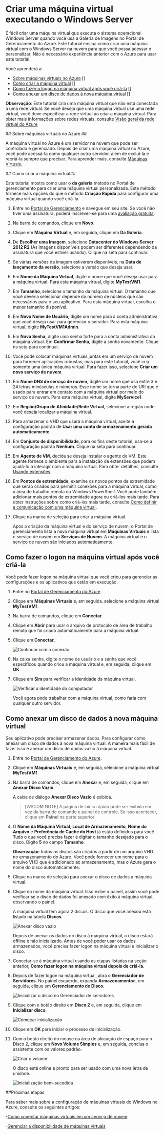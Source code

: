 # Criar uma máquina virtual executando o Windows Server #

É fácil criar uma máquina virtual que executa o sistema operacional Windows Server quando você usa a Galeria de Imagens no Portal de Gerenciamento do Azure. Este tutorial ensina como criar uma máquina virtual com o Windows Server na nuvem para que você possa acessar e personalizar. Não é necessário experiência anterior com o Azure para usar este tutorial. 

Você aprenderá a:

- [Sobre máquinas virtuais no Azure] []
- [Como criar a máquina virtual] []
- [Como fazer o logon na máquina virtual após você criá-la] []
- [Como anexar um disco de dados à nova máquina virtual] []

**Observação**: Este tutorial cria uma máquina virtual que não está conectada a uma rede virtual.  Se você deseja que uma máquina virtual use uma rede virtual, você deve especificar a rede virtual ao criar a máquina virtual. Para obter mais informações sobre redes virtuais, consulte [Visão geral da rede virtual do Azure](http://go.microsoft.com/fwlink/p/?LinkID=294063)

##<a id="virtualmachine"> </a>Sobre máquinas virtuais no Azure ##

A máquina virtual no Azure é um servidor na nuvem que pode ser controlado e gerenciado. Depois de criar uma máquina virtual no Azure, você pode acessá-la como qualquer outro servidor, além de excluí-la e recriá-la sempre que precisar. Para aprender mais, consulte [Máquinas Virtuais](http://go.microsoft.com/fwlink/p/?LinkID=271224).

##<a id="custommachine"> </a>Como criar a máquina virtual##

Este tutorial mostra como usar o **da galeria** método no Portal de gerenciamento para criar uma máquina virtual personalizada. Este método fornece mais opções do que o método **Criação Rápida** para configurar uma máquina virtual quando você criá-la.


1. Entre no [Portal de Gerenciamento](http://manage.windowsazure.com) e navegue em seu site. Se você não tiver uma assinatura, poderá inscrever-se para uma [avaliação gratuita](http://go.microsoft.com/fwlink/p/?LinkID=23435).

2. Na barra de comandos, clique em **Novo**.

3. Clique em **Máquina Virtual** e, em seguida, clique em **Da Galeria**.
	
4. De **Escolher uma Imagem**, selecione **Datacenter do Windows Server 2012 R2** (As imagens disponíveis podem ser diferentes dependendo da assinatura que você estiver usando). Clique na seta para continuar.
	
5. Se várias versões da imagem estiverem disponíveis, na **Data de lançamento da versão**, selecione a versão que deseja usar.

6. Em **Nome da Máquina Virtual**, digite o nome que você deseja usar para a máquina virtual. Para esta máquina virtual, digite **MyTestVM1**.

7. Em **Tamanho**, selecione o tamanho da máquina virtual. O tamanho que você deveria selecionar depende do número de núcleos que são necessários para o seu aplicativo. Para esta máquina virtual, escolha o menor tamanho disponível.

8. Em **Novo Nome de Usuário**, digite um nome para a conta administrativa que você deseja usar para gerenciar o servidor. Para esta máquina virtual, digite **MyTestVM1Admin**.

9. Em **Nova Senha**, digite uma senha forte para a conta administrativa da máquina virtual. Em **Confirmar Senha**, digite a senha novamente. Clique na seta para continuar.

10. Você pode colocar máquinas virtuais juntas em um serviço de nuvem para fornecer aplicações robustas, mas para este tutorial, você cria somente uma única máquina virtual. Para fazer isso, selecione **Criar um novo serviço de nuvem**.

11. Em **Nome DNS de serviço de nuvem**, digite um nome que usa entre 3 e 24 letras minúsculas e números. Esse nome se torna parte do URI que é usado para entrar em contato com a máquina virtual por meio do serviço de nuvem. Para esta máquina virtual, digite **MyService1**.

12. Em **Região/Grupo de Afinidade/Rede Virtual**, selecione a região onde você deseja localizar a máquina virtual.

13. Para armazenar o VHD que usará a máquina virtual, aceite a configuração padrão de **Usar uma conta de armazenamento gerada automaticamente**.

14. Em **Conjunto de disponibilidade**, para os fins deste tutorial, usa-se a configuração padrão **Nenhum**. Clique na seta para continuar.

15.  Em **Agente de VM**, decida se deseja instalar o agente de VM. Este agente fornece o ambiente para a instalação de extensões que podem ajudá-lo a interagir com a máquina virtual. Para obter detalhes, consulte [Usando extensões](http://go.microsoft.com/FWLink/p/?LinkID=390493).  
 
16. Em **Pontos de extremidade**, examine os novos pontos de extremidade que serão criados para permitir conexões para a máquina virtual, como a área de trabalho remota ou Windows PowerShell. Você pode também adicionar mais pontos de extremidade agora ou criá-los mais tarde. Para obter instruções sobre como criá-los mais tarde, consulte [Como definir a comunicação com uma máquina virtual](http://www.windowsazure.com/pt-br/manage/linux/how-to-guides/setup-endpoints/).

17. Clique na marca de seleção para criar a máquina virtual.
    
	Após a criação da máquina virtual e do serviço de nuvem, o Portal de gerenciamento lista a nova máquina virtual em **Máquinas Virtuais** e lista o serviço de nuvem em **Serviços de Nuvem**. A máquina virtual e o serviço de nuvem são iniciados automaticamente.


## <a id="logon"> </a>Como fazer o logon na máquina virtual após você criá-la ##

Você pode fazer logon na máquina virtual que você criou para gerenciar as configurações e os aplicativos que estão em execução.

1. Entre no [Portal de Gerenciamento do Azure](http://manage.windowsazure.com).

2. Clique em **Máquinas Virtuais** e, em seguida, selecione a máquina virtual **MyTestVM1**.

3. Na barra de comandos, clique em **Conectar**.

4. Clique em **Abrir** para usar o arquivo de protocolo de área de trabalho remoto que foi criado automaticamente para a máquina virtual.

5. Clique em **Conectar**.

	![Continuar com a conexão](./media/CreateVirtualMachineWindowsTutorial/connectpublisher.png)

6. Na caixa senha, digite o nome de usuário e a senha que você especificou quando criou a máquina virtual e, em seguida, clique em **OK**.

7. Clique em **Sim** para verificar a identidade da máquina virtual.

	![Verificar a identidade do computador](./media/CreateVirtualMachineWindowsTutorial/connectverify.png)

	Você agora pode trabalhar com a máquina virtual, como faria com qualquer outro servidor.

## <a id="attachdisk"> </a>Como anexar um disco de dados à nova máquina virtual ##

Seu aplicativo pode precisar armazenar dados. Para configurar como anexar um disco de dados à nova máquina virtual. A maneira mais fácil de fazer isso é anexar um disco de dados vazio à máquina virtual.

1. Entre no [Portal de Gerenciamento do Azure](http://manage.windowsazure.com).

2. Clique em **Máquinas Virtuais** e, em seguida, selecione a máquina virtual **MyTestVM1**.

3. Na barra de comandos, clique em **Anexar** e, em seguida, clique em **Anexar Disco Vazio**.

	A caixa de diálogo **Anexar Disco Vazio** é exibida.

	> [WACOM.NOTE] A página de início rápido pode ser exibida em vez da barra de comando e painel de controle. Se isso acontecer, clique em **Painel** na parte superior.

4. O **Nome da Máquina Virtual**, **Local de Armazenamento**, **Nome do Arquivo** e **Preferência de Cache do Host** já estão definidos para você. Tudo o que você precisa fazer é digitar o tamanho desejado para o disco. Digite **5** no campo **Tamanho**.

	**Observação:** todos os discos são criados a partir de um arquivo VHD no armazenamento do Azure. Você pode fornecer um nome para o arquivo VHD que é adicionado ao armazenamento, mas o Azure gera o nome do disco automaticamente.

5. Clique na marca de seleção para anexar o disco de dados à máquina virtual.

6. Clique no nome da máquina virtual. Isso exibe o painel, assim você pode verificar se o disco de dados foi anexado com êxito à máquina virtual, observando o painel.

	A máquina virtual tem agora 2 discos. O disco que você anexou está listado na tabela **Discos**.

	![Anexar disco vazio](./media/CreateVirtualMachineWindowsTutorial/attachemptysuccess.png)

	Depois de anexar os dados do disco à máquina virtual, o disco estará offline e não inicializado. Antes de você poder usar os dados armazenados, você precisa fazer logon na máquina virtual e inicializar o disco.

7. Conectar-se à máquina virtual usando as etapas listadas na seção anterior, **Como fazer logon na máquina virtual depois de criá-la**.

8. Depois de fazer logon na máquina virtual, abra o **Gerenciador de Servidores**. No painel esquerdo, expanda **Armazenamento**e, em seguida, clique em **Gerenciamento de Disco**.

	![Inicializar o disco no Gerenciador de servidores](./media/CreateVirtualMachineWindowsTutorial/servermanager.png)

9. Clique com o botão direito em **Disco 2** e, em seguida, clique em **Inicializar disco**.

	![Começar inicialização](./media/CreateVirtualMachineWindowsTutorial/initializedisk.png)

10. Clique em **OK** para iniciar o processo de inicialização.

11. Com o botão direito do mouse na área de alocação de espaço para o Disco 2, clique em **Novo Volume Simples** e, em seguida, conclua o assistente com os valores padrão.

	![Criar o volume](./media/CreateVirtualMachineWindowsTutorial/initializediskvolume.png)

	O disco está online e pronto para ser usado com uma nova letra de unidade.

	![Inicialização bem-sucedida](./media/CreateVirtualMachineWindowsTutorial/initializesuccess.png)


##Próximas etapas 

Para saber mais sobre a configuração de máquinas virtuais do Windows no Azure, consulte os seguintes artigos:

-[Como conectar máquinas virtuais em um serviço de nuvem](http://www.windowsazure.com/pt-br/documentation/articles/cloud-services-connect-virtual-machine/)

-[Gerenciar a disponibilidade de máquinas virtuais](http://www.windowsazure.com/pt-br/documentation/articles/manage-availability-virtual-machines/)

[Sobre máquinas virtuais no Azure]: #virtualmachine
[Como criar a máquina virtual]: #custommachine
[Como fazer o logon na máquina virtual após você criá-la]: #logon
[Como anexar um disco de dados à nova máquina virtual]: #attachdisk
[Como configurar a comunicação com a máquina virtual]: #endpoints

